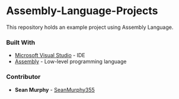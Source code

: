 # Assembly-Language-Projects
This repository holds an example project using Assembly Language.

### Built With
* [Microsoft Visual Studio](https://visualstudio.microsoft.com/pl/) - IDE
* [Assembly](https://en.wikipedia.org/wiki/Assembly_language) - Low-level programming language


### Contributor

* **Sean Murphy** - [SeanMurphy355](https://github.com/Seanmurphy355)

##
